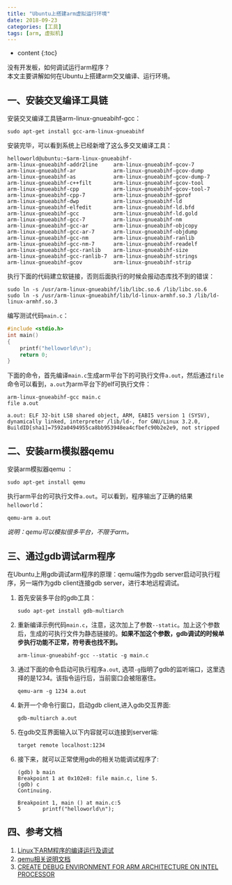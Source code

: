 ```yaml
---
title: "Ubuntu上搭建arm虚拟运行环境"  
date: 2018-09-23
categories: [工具]
tags: [arm, 虚拟机]
---
```


* content
{:toc}  

没有开发板，如何调试运行arm程序？  
本文主要讲解如何在Ubuntu上搭建arm交叉编译、运行环境。


## 一、安装交叉编译工具链 ##

安装交叉编译工具链arm-linux-gnueabihf-gcc：  

```console
sudo apt-get install gcc-arm-linux-gnueabihf
```

安装完毕，可以看到系统上已经新增了这么多交叉编译工具：  

```console
helloworld@ubuntu:~$arm-linux-gnueabihf-
arm-linux-gnueabihf-addr2line     arm-linux-gnueabihf-gcov-7
arm-linux-gnueabihf-ar            arm-linux-gnueabihf-gcov-dump
arm-linux-gnueabihf-as            arm-linux-gnueabihf-gcov-dump-7
arm-linux-gnueabihf-c++filt       arm-linux-gnueabihf-gcov-tool
arm-linux-gnueabihf-cpp           arm-linux-gnueabihf-gcov-tool-7
arm-linux-gnueabihf-cpp-7         arm-linux-gnueabihf-gprof
arm-linux-gnueabihf-dwp           arm-linux-gnueabihf-ld
arm-linux-gnueabihf-elfedit       arm-linux-gnueabihf-ld.bfd
arm-linux-gnueabihf-gcc           arm-linux-gnueabihf-ld.gold
arm-linux-gnueabihf-gcc-7         arm-linux-gnueabihf-nm
arm-linux-gnueabihf-gcc-ar        arm-linux-gnueabihf-objcopy
arm-linux-gnueabihf-gcc-ar-7      arm-linux-gnueabihf-objdump
arm-linux-gnueabihf-gcc-nm        arm-linux-gnueabihf-ranlib
arm-linux-gnueabihf-gcc-nm-7      arm-linux-gnueabihf-readelf
arm-linux-gnueabihf-gcc-ranlib    arm-linux-gnueabihf-size
arm-linux-gnueabihf-gcc-ranlib-7  arm-linux-gnueabihf-strings
arm-linux-gnueabihf-gcov          arm-linux-gnueabihf-strip
```

执行下面的代码建立软链接，否则后面执行的时候会报动态库找不到的错误：  

```console
sudo ln -s /usr/arm-linux-gnueabihf/lib/libc.so.6 /lib/libc.so.6
sudo ln -s /usr/arm-linux-gnueabihf/lib/ld-linux-armhf.so.3 /lib/ld-linux-armhf.so.3
```

编写测试代码`main.c`：  

```c
#include <stdio.h>	
int main()
{
    printf("helloworld\n");
    return 0;
}
```

下面的命令，首先编译`main.c`生成arm平台下的可执行文件`a.out`，然后通过`file`命令可以看到，`a.out`为arm平台下的elf可执行文件：

```console
arm-linux-gnueabihf-gcc main.c 
file a.out
```

```console
a.out: ELF 32-bit LSB shared object, ARM, EABI5 version 1 (SYSV), dynamically linked, interpreter /lib/ld-, for GNU/Linux 3.2.0, BuildID[sha1]=7592a0494955ca8bb953948ea4cfbefc90b2e2e9, not stripped
```


## 二、安装arm模拟器qemu ##

安装arm模拟器qemu ：  

```console
sudo apt-get install qemu
```

执行arm平台的可执行文件`a.out`。可以看到，程序输出了正确的结果`helloworld`：  

```console
qemu-arm a.out 
```

*说明：qemu可以模拟很多平台，不限于arm。*  

## 三、通过gdb调试arm程序 ##

在Ubuntu上用gdb调试arm程序的原理：qemu端作为gdb server启动可执行程序，另一端作为gdb client连接gdb server，进行本地远程调试。  
1. 首先安装多平台的gdb工具： 
 
	```console
	sudo apt-get install gdb-multiarch
	```
2. 重新编译示例代码`main.c`，注意，这次加上了参数`--static`。加上这个参数后，生成的可执行文件为静态链接的。**如果不加这个参数，gdb调试的时候单步执行功能不正常，符号表也找不到。**  
	```console
	arm-linux-gnueabihf-gcc --static -g main.c 
	```
3. 通过下面的命令启动可执行程序`a.out`, 选项`-g`指明了gdb的监听端口，这里选择的是1234。该指令运行后，当前窗口会被阻塞住。  
	```console
	qemu-arm -g 1234 a.out
	```
4. 新开一个命令行窗口，启动gdb client,进入gdb交互界面:
	```console
	gdb-multiarch a.out
	```
5. 在gdb交互界面输入以下内容就可以连接到server端:
	```console
	target remote localhost:1234
	```
6. 接下来，就可以正常使用gdb的相关功能调试程序了:  
	```console
	(gdb) b main
	Breakpoint 1 at 0x102e8: file main.c, line 5.
	(gdb) c
	Continuing.
	
	Breakpoint 1, main () at main.c:5
	5	    printf("helloworld\n");
	```

## 四、参考文档 ##
1. [Linux下ARM程序的编译运行及调试](https://www.jianshu.com/p/dc8e263d6466)
2. [qemu相关说明文档](https://people.debian.org/~aurel32/qemu/armhf/README.txt)
3. [CREATE DEBUG ENVIRONMENT FOR ARM ARCHITECTURE ON INTEL PROCESSOR](https://hydrasky.com/linux/create-debug-environment-for-arm-architecture-on-intel-processor/)
